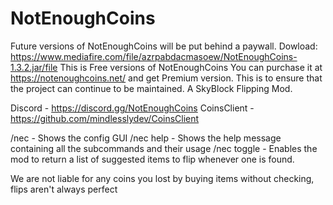 # NotEnoughCoins
Future versions of NotEnoughCoins will be put behind a paywall. Dowload: https://www.mediafire.com/file/azrpabdacmasoew/NotEnoughCoins-1.3.2.jar/file
This is Free versions of NotEnoughCoins You can purchase it at https://notenoughcoins.net/ and get Premium version. This is to ensure that the project can continue to be maintained.
A SkyBlock Flipping Mod.

Discord - https://discord.gg/NotEnoughCoins
CoinsClient - https://github.com/mindlesslydev/CoinsClient

/nec - Shows the config GUI
/nec help - Shows the help message containing all the subcommands and their usage
/nec toggle - Enables the mod to return a list of suggested items to flip whenever one is found. 




We are not liable for any coins you lost by buying items without checking, flips aren't always perfect

